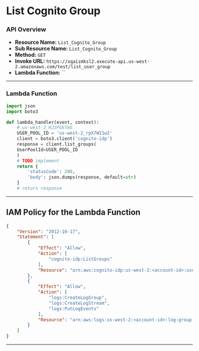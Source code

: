 # List Cognito Group

### API Overview
- **Resource Name:** `List_Cognito_Group`
- **Sub Resource Name:** `List_Cognito_Group`
- **Method:** `GET`
- **Invoke URL:** `https://xqaizmksl2.execute-api.us-west-2.amazonaws.com/test/list_user_group`
- **Lambda Function:** ``

---


### Lambda Function
```python
import json
import boto3

def lambda_handler(event, context):
    # us-west-2_HJzPGkTmS
    USER_POOL_ID = 'us-west-2_rpX7WI1w2'
    client = boto3.client('cognito-idp')
    response = client.list_groups(
    UserPoolId=USER_POOL_ID
    )
    # TODO implement
    return {
        'statusCode': 200,
        'body': json.dumps(response, default=str)
    }
    # return response

```


---

## IAM Policy for the Lambda Function

```json
{
    "Version": "2012-10-17",
    "Statement": [
        {
            "Effect": "Allow",
            "Action": [
                "cognito-idp:ListGroups"
            ],
            "Resource": "arn:aws:cognito-idp:us-west-2:<account-id>:userpool/us-west-2_rpX7WI1w2"
        },
        {
            "Effect": "Allow",
            "Action": [
                "logs:CreateLogGroup",
                "logs:CreateLogStream",
                "logs:PutLogEvents"
            ],
            "Resource": "arn:aws:logs:us-west-2:<account-id>:log-group:/aws/lambda/*"
        }
    ]
}

```
---
